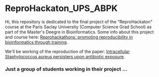 # ReproHackaton_UPS_ABPK

Hi, this repository is dedicated to the final project of the "ReproHackaton" course at the Paris Saclay University (Computer Science Grad School) as part of the Master's Deegre in Bioinformatics.
Some info about this project and course here: [Reprohackathons: promoting reproducibility in bioinformatics through training](https://doi.org/10.1093/bioinformatics/btad227).

We'll be working of the reproduction of the paper: [Intracellular Staphylococcus aureus persisters upon antibiotic exposure](https://doi.org/10.1038/s41467-020-15966-7).

### Just a group of students working in their project ...
